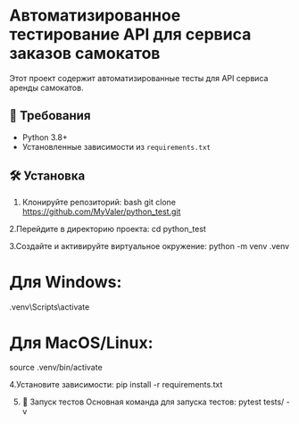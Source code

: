 # Автоматизированное тестирование API для сервиса заказов самокатов

Этот проект содержит автоматизированные тесты для API сервиса аренды самокатов.

## 📌 Требования

- Python 3.8+
- Установленные зависимости из `requirements.txt`

## 🛠 Установка

1. Клонируйте репозиторий:
   bash
   git clone https://github.com/MyValer/python_test.git

2.Перейдите в директорию проекта:
  cd python_test

3.Создайте и активируйте виртуальное окружение:
 python -m venv .venv
 # Для Windows:
 .venv\Scripts\activate
 # Для MacOS/Linux:
 source .venv/bin/activate

4.Установите зависимости:
  pip install -r requirements.txt

5. 🚀 Запуск тестов
Основная команда для запуска тестов:
pytest tests/ -v




















